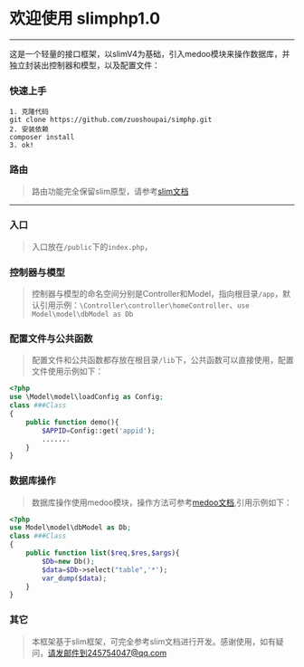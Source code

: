 # 欢迎使用 slimphp1.0

------

这是一个轻量的接口框架，以slimV4为基础，引入medoo模块来操作数据库，并独立封装出控制器和模型，以及配置文件：
### 快速上手
```
1. 克隆代码
git clone https://github.com/zuoshoupai/simphp.git
2. 安装依赖
composer install
3. ok!

```
 
### 路由

> 路由功能完全保留slim原型，请参考[slim文档](https://www.slimframework.com/docs/v4/)

------

### 入口
> 入口放在`/public`下的`index.php`，

### 控制器与模型
>控制器与模型的命名空间分别是Controller和Model，指向根目录`/app`，默认引用示例：`\Controller\controller\homeController`、`use Model\model\dbModel as Db`

### 配置文件与公共函数
>配置文件和公共函数都存放在根目录`/lib`下，公共函数可以直接使用，配置文件使用示例如下：
```php
<?php
use \Model\model\loadConfig as Config;  
class ###Class
{
    public function demo(){ 
        $APPID=Config::get('appid');  
        .......
    } 
}
```
### 数据库操作
>数据库操作使用medoo模块，操作方法可参考[medoo文档](https://medoo.lvtao.net/1.2/doc.php),引用示例如下：
```php
<?php 
use Model\model\dbModel as Db;
class ###Class
{ 
	public function list($req,$res,$args){ 
        $Db=new Db();
        $data=$Db->select("table",'*');
        var_dump($data); 
    } 
}
```
### 其它
>本框架基于slim框架，可完全参考slim文档进行开发。感谢使用，如有疑问，请发邮件到245754047@qq.com